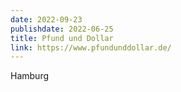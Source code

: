 ```yaml
---
date: 2022-09-23
publishdate: 2022-06-25
title: Pfund und Dollar
link: https://www.pfundunddollar.de/
---
```

Hamburg
